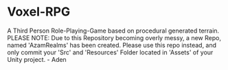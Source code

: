 # Voxel-RPG
A Third Person Role-Playing-Game based on procedural generated terrain.
PLEASE NOTE: Due to this Repository becoming overly messy, a new Repo, named 'AzamRealms' has been created. Please use this repo instead, and only commit your 'Src' and 'Resources' Folder located in 'Assets' of your Unity project. - Aden 
